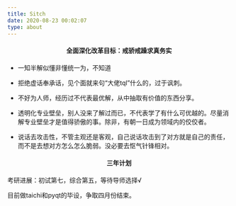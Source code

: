 ```yaml
---
title: Sitch
date: 2020-08-23 00:02:07
type: about
---
```


#### <center>全面深化改革目标：戒骄戒躁求真务实 </center>

- 一知半解似懂非懂统一为，不知道


- 拒绝虚话奉承话，见个面就来句“大佬tql”什么的，过于讽刺。


- 不好为人师，经历过不代表最优解，从中抽取有价值的东西分享。


- 透明化专业壁垒，别人没来了解过而已，不代表学了有什么可优越的。尽量消解专业壁垒才是值得骄傲的事。除非，有朝一日成为领域内的佼佼者。


- 说话去攻击性，不管主观还是客观，自己说话攻击到了对方就是自己的责任，而不是去想对方怎么怎么脆弱。没必要去怄气针锋相对。



#### <center>三年计划 </center>

考研进展：初试第七，综合第五，等待导师选择√

目前做taichi和pyqt的毕设，争取四月份结束。